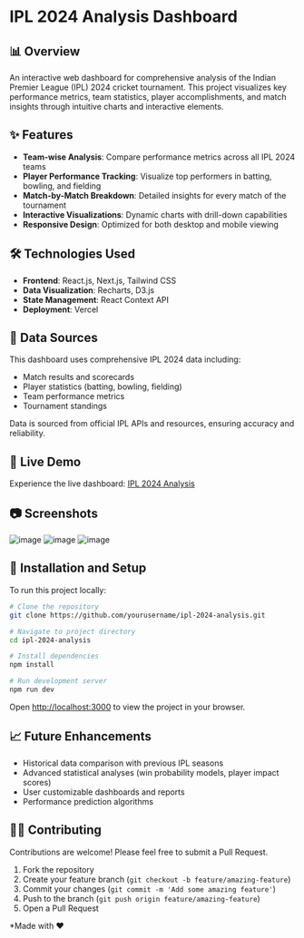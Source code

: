 # IPL 2024 Analysis Dashboard

## 📊 Overview

An interactive web dashboard for comprehensive analysis of the Indian Premier League (IPL) 2024 cricket tournament. This project visualizes key performance metrics, team statistics, player accomplishments, and match insights through intuitive charts and interactive elements.

## ✨ Features

- **Team-wise Analysis**: Compare performance metrics across all IPL 2024 teams
- **Player Performance Tracking**: Visualize top performers in batting, bowling, and fielding
- **Match-by-Match Breakdown**: Detailed insights for every match of the tournament
- **Interactive Visualizations**: Dynamic charts with drill-down capabilities
- **Responsive Design**: Optimized for both desktop and mobile viewing

## 🛠️ Technologies Used

- **Frontend**: React.js, Next.js, Tailwind CSS
- **Data Visualization**: Recharts, D3.js
- **State Management**: React Context API
- **Deployment**: Vercel

## 📝 Data Sources

This dashboard uses comprehensive IPL 2024 data including:
- Match results and scorecards
- Player statistics (batting, bowling, fielding)
- Team performance metrics
- Tournament standings

Data is sourced from official IPL APIs and resources, ensuring accuracy and reliability.

## 🚀 Live Demo

Experience the live dashboard: [IPL 2024 Analysis](https://ipl-2024-analysis-kmp.vercel.app/)

## 📷 Screenshots

![image](https://github.com/user-attachments/assets/bf5184e6-4751-42c2-a801-c969d367d188)
![image](https://github.com/user-attachments/assets/6a2ca6d1-7639-4f27-a64e-198877f4a71d)
![image](https://github.com/user-attachments/assets/71d89e89-ec5f-4297-ae68-7984bc635189)


## 🔧 Installation and Setup

To run this project locally:

```bash
# Clone the repository
git clone https://github.com/yourusername/ipl-2024-analysis.git

# Navigate to project directory
cd ipl-2024-analysis

# Install dependencies
npm install

# Run development server
npm run dev
```

Open [http://localhost:3000](http://localhost:3000) to view the project in your browser.

## 📈 Future Enhancements

- Historical data comparison with previous IPL seasons
- Advanced statistical analyses (win probability models, player impact scores)
- User customizable dashboards and reports
- Performance prediction algorithms

## 👨‍💻 Contributing

Contributions are welcome! Please feel free to submit a Pull Request.

1. Fork the repository
2. Create your feature branch (`git checkout -b feature/amazing-feature`)
3. Commit your changes (`git commit -m 'Add some amazing feature'`)
4. Push to the branch (`git push origin feature/amazing-feature`)
5. Open a Pull Request

*Made with ❤

